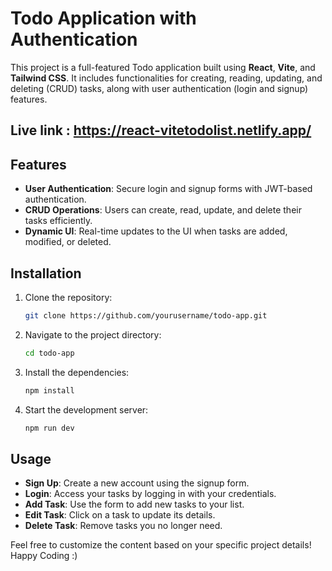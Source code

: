 # Todo Application with Authentication 

This project is a full-featured Todo application built using **React**, **Vite**, and **Tailwind CSS**. It includes functionalities for creating, reading, updating, and deleting (CRUD) tasks, along with user authentication (login and signup) features.
## Live link : https://react-vitetodolist.netlify.app/

## Features

- **User Authentication**: Secure login and signup forms with JWT-based authentication.
- **CRUD Operations**: Users can create, read, update, and delete their tasks efficiently.
- **Dynamic UI**: Real-time updates to the UI when tasks are added, modified, or deleted.

## Installation

1. Clone the repository:
   ```bash
   git clone https://github.com/yourusername/todo-app.git
   ```
2. Navigate to the project directory:
   ```bash
   cd todo-app
   ```
3. Install the dependencies:
   ```bash
   npm install
   ```
4. Start the development server:
   ```bash
   npm run dev
   ```

## Usage

- **Sign Up**: Create a new account using the signup form.
- **Login**: Access your tasks by logging in with your credentials.
- **Add Task**: Use the form to add new tasks to your list.
- **Edit Task**: Click on a task to update its details.
- **Delete Task**: Remove tasks you no longer need.




Feel free to customize the content based on your specific project details! Happy Coding :)
